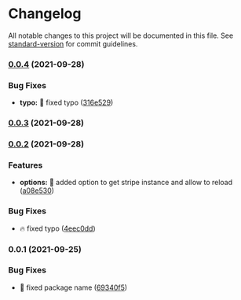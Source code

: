 # Changelog

All notable changes to this project will be documented in this file. See [standard-version](https://github.com/conventional-changelog/standard-version) for commit guidelines.

### [0.0.4](https://github.com/chantouchsek/nuxt-stripe-module/compare/v0.0.3...v0.0.4) (2021-09-28)


### Bug Fixes

* **typo:** :rocket: fixed typo ([316e529](https://github.com/chantouchsek/nuxt-stripe-module/commit/316e5297567a6848feb84ed5b1575f13a029a5f0))

### [0.0.3](https://github.com/chantouchsek/nuxt-stripe-module/compare/v0.0.2...v0.0.3) (2021-09-28)

### [0.0.2](https://github.com/chantouchsek/nuxt-stripe-module/compare/v0.0.1...v0.0.2) (2021-09-28)


### Features

* **options:** :beer: added option to get stripe instance and allow to reload ([a08e530](https://github.com/chantouchsek/nuxt-stripe-module/commit/a08e530012e9cf683a6bcc8b6b80261d6e128fa2))


### Bug Fixes

* :fire: fixed typo ([4eec0dd](https://github.com/chantouchsek/nuxt-stripe-module/commit/4eec0ddcfa192ad511eb75ab5793bffb984aa7ae))

### 0.0.1 (2021-09-25)


### Bug Fixes

* :rocket: fixed package name ([69340f5](https://github.com/chantouchsek/nuxt-stripe-module/commit/69340f5bbc80a8555990a4264ec5bce33056d207))
